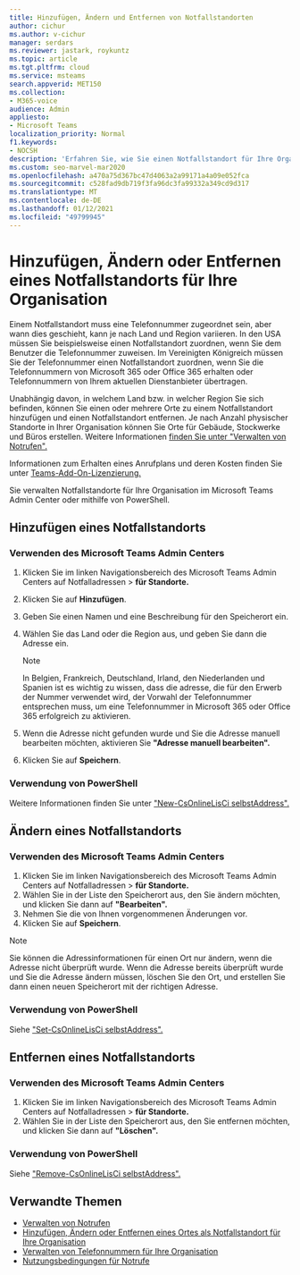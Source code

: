 ```yaml
---
title: Hinzufügen, Ändern und Entfernen von Notfallstandorten
author: cichur
ms.author: v-cichur
manager: serdars
ms.reviewer: jastark, roykuntz
ms.topic: article
ms.tgt.pltfrm: cloud
ms.service: msteams
search.appverid: MET150
ms.collection:
- M365-voice
audience: Admin
appliesto:
- Microsoft Teams
localization_priority: Normal
f1.keywords:
- NOCSH
description: 'Erfahren Sie, wie Sie einen Notfallstandort für Ihre Organisation im Microsoft Teams Admin Center hinzufügen, ändern oder entfernen. '
ms.custom: seo-marvel-mar2020
ms.openlocfilehash: a470a75d367bc47d4063a2a99171a4a09e052fca
ms.sourcegitcommit: c528fad9db719f3fa96dc3fa99332a349cd9d317
ms.translationtype: MT
ms.contentlocale: de-DE
ms.lasthandoff: 01/12/2021
ms.locfileid: "49799945"
---
```

# <a name="add-change-or-remove-an-emergency-location-for-your-organization"></a>Hinzufügen, Ändern oder Entfernen eines Notfallstandorts für Ihre Organisation

Einem Notfallstandort muss eine Telefonnummer zugeordnet sein, aber wann dies geschieht, kann je nach Land und Region variieren. In den USA müssen Sie beispielsweise einen Notfallstandort zuordnen, wenn Sie dem Benutzer die Telefonnummer zuweisen. Im Vereinigten Königreich müssen Sie der Telefonnummer einen Notfallstandort zuordnen, wenn Sie die Telefonnummern von Microsoft 365 oder Office 365 erhalten oder Telefonnummern von Ihrem aktuellen Dienstanbieter übertragen.

Unabhängig davon, in welchem Land bzw. in welcher Region Sie sich befinden, können Sie einen oder mehrere Orte zu einem Notfallstandort hinzufügen und einen Notfallstandort entfernen. Je nach Anzahl physischer Standorte in Ihrer Organisation können Sie Orte für Gebäude, Stockwerke und Büros erstellen. Weitere Informationen [finden Sie unter "Verwalten von Notrufen".](what-are-emergency-locations-addresses-and-call-routing.md)
  
Informationen zum Erhalten eines Anrufplans und deren Kosten finden Sie unter [Teams-Add-On-Lizenzierung.](https://docs.microsoft.com/microsoftteams/teams-add-on-licensing/microsoft-teams-add-on-licensing)

Sie verwalten Notfallstandorte für Ihre Organisation im Microsoft Teams Admin Center oder mithilfe von PowerShell.
  
## <a name="add-an-emergency-location"></a>Hinzufügen eines Notfallstandorts

### <a name="using-the-microsoft-teams-admin-center"></a>Verwenden des Microsoft Teams Admin Centers

1. Klicken Sie im linken Navigationsbereich des Microsoft Teams Admin Centers auf Notfalladressen  >  **für Standorte.**
2. Klicken Sie auf **Hinzufügen**.
3. Geben Sie einen Namen und eine Beschreibung für den Speicherort ein.
4. Wählen Sie das Land oder die Region aus, und geben Sie dann die Adresse ein.

   > [!NOTE]
   > In Belgien, Frankreich, Deutschland, Irland, den Niederlanden und Spanien ist es wichtig zu wissen, dass die adresse, die für den Erwerb der Nummer verwendet wird, der Vorwahl der Telefonnummer entsprechen muss, um eine Telefonnummer in Microsoft 365 oder Office 365 erfolgreich zu aktivieren.

5. Wenn die Adresse nicht gefunden wurde und Sie die Adresse manuell bearbeiten möchten, aktivieren Sie **"Adresse manuell bearbeiten".**
6. Klicken Sie auf **Speichern**.

### <a name="using-powershell"></a>Verwendung von PowerShell

Weitere Informationen finden Sie unter ["New-CsOnlineLisCi selbstAddress".](https://docs.microsoft.com/powershell/module/skype/new-csonlineliscivicaddress)
    
## <a name="change-an-emergency-location"></a>Ändern eines Notfallstandorts

### <a name="using-the-microsoft-teams-admin-center"></a>Verwenden des Microsoft Teams Admin Centers

1. Klicken Sie im linken Navigationsbereich des Microsoft Teams Admin Centers auf Notfalladressen  >  **für Standorte.**
2. Wählen Sie in der Liste den Speicherort aus, den Sie ändern möchten, und klicken Sie dann auf **"Bearbeiten".**
3. Nehmen Sie die von Ihnen vorgenommenen Änderungen vor.
4. Klicken Sie auf **Speichern**.

> [!NOTE]
> Sie können die Adressinformationen für einen Ort nur ändern, wenn die Adresse nicht überprüft wurde. Wenn die Adresse bereits überprüft wurde und Sie die Adresse ändern müssen, löschen Sie den Ort, und erstellen Sie dann einen neuen Speicherort mit der richtigen Adresse.

### <a name="using-powershell"></a>Verwendung von PowerShell

Siehe ["Set-CsOnlineLisCi selbstAddress".](https://docs.microsoft.com/powershell/module/skype/set-csonlineliscivicaddress)
    
## <a name="remove-an-emergency-location"></a>Entfernen eines Notfallstandorts

### <a name="using-the-microsoft-teams-admin-center"></a>Verwenden des Microsoft Teams Admin Centers

1. Klicken Sie im linken Navigationsbereich des Microsoft Teams Admin Centers auf Notfalladressen  >  **für Standorte.**
2. Wählen Sie in der Liste den Speicherort aus, den Sie entfernen möchten, und klicken Sie dann auf **"Löschen".**

### <a name="using-powershell"></a>Verwendung von PowerShell

Siehe ["Remove-CsOnlineLisCi selbstAddress".](https://docs.microsoft.com/powershell/module/skype/remove-csonlineliscivicaddress)

## <a name="related-topics"></a>Verwandte Themen

- [Verwalten von Notrufen](what-are-emergency-locations-addresses-and-call-routing.md)
- [Hinzufügen, Ändern oder Entfernen eines Ortes als Notfallstandort für Ihre Organisation](add-change-remove-emergency-place-organization.md)
- [Verwalten von Telefonnummern für Ihre Organisation](/microsoftteams/manage-phone-numbers-for-your-organization)
- [Nutzungsbedingungen für Notrufe](/microsoftteams/emergency-calling-terms-and-conditions)
